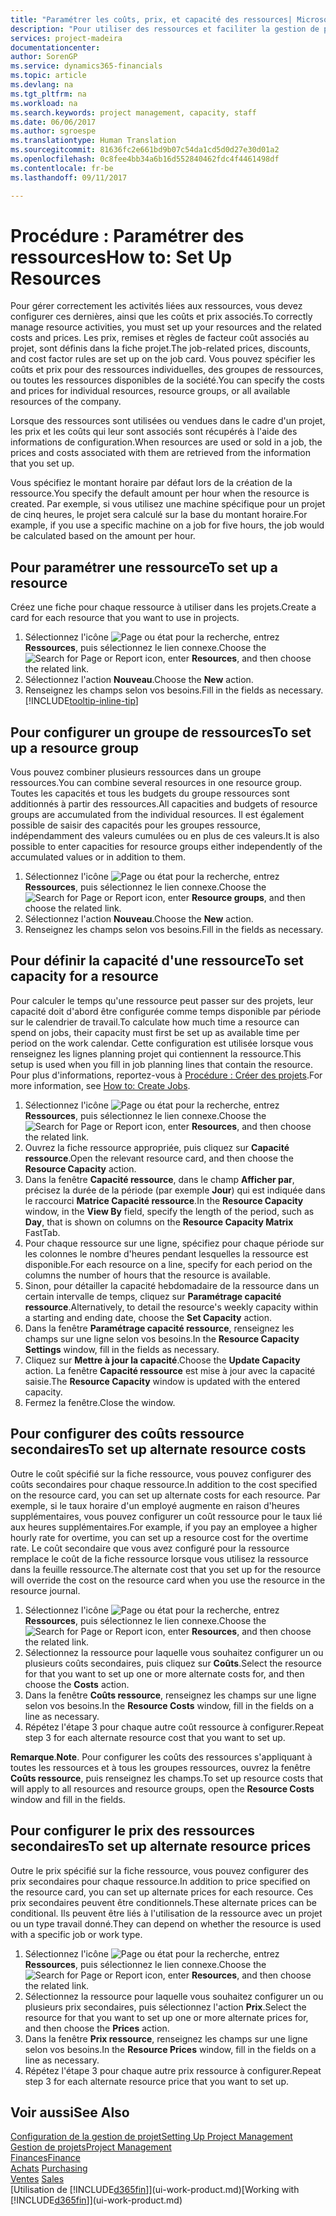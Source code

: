 ```yaml
---
title: "Paramétrer les coûts, prix, et capacité des ressources| Microsoft Docs"
description: "Pour utiliser des ressources et faciliter la gestion de projets, vous spécifiez les coûts et les prix des différents ressources ou groupes de ressources, et définissez la capacité ressource."
services: project-madeira
documentationcenter: 
author: SorenGP
ms.service: dynamics365-financials
ms.topic: article
ms.devlang: na
ms.tgt_pltfrm: na
ms.workload: na
ms.search.keywords: project management, capacity, staff
ms.date: 06/06/2017
ms.author: sgroespe
ms.translationtype: Human Translation
ms.sourcegitcommit: 81636fc2e661bd9b07c54da1cd5d0d27e30d01a2
ms.openlocfilehash: 0c8fee4bb34a6b16d552840462fdc4f4461498df
ms.contentlocale: fr-be
ms.lasthandoff: 09/11/2017

---
```

# <a name="how-to-set-up-resources"></a><span data-ttu-id="b51f0-103">Procédure : Paramétrer des ressources</span><span class="sxs-lookup"><span data-stu-id="b51f0-103">How to: Set Up Resources</span></span>
<span data-ttu-id="b51f0-104">Pour gérer correctement les activités liées aux ressources, vous devez configurer ces dernières, ainsi que les coûts et prix associés.</span><span class="sxs-lookup"><span data-stu-id="b51f0-104">To correctly manage resource activities, you must set up your resources and the related costs and prices.</span></span> <span data-ttu-id="b51f0-105">Les prix, remises et règles de facteur coût associés au projet, sont définis dans la fiche projet.</span><span class="sxs-lookup"><span data-stu-id="b51f0-105">The job-related prices, discounts, and cost factor rules are set up on the job card.</span></span> <span data-ttu-id="b51f0-106">Vous pouvez spécifier les coûts et prix pour des ressources individuelles, des groupes de ressources, ou toutes les ressources disponibles de la société.</span><span class="sxs-lookup"><span data-stu-id="b51f0-106">You can specify the costs and prices for individual resources, resource groups, or all available resources of the company.</span></span>

<span data-ttu-id="b51f0-107">Lorsque des ressources sont utilisées ou vendues dans le cadre d'un projet, les prix et les coûts qui leur sont associés sont récupérés à l'aide des informations de configuration.</span><span class="sxs-lookup"><span data-stu-id="b51f0-107">When resources are used or sold in a job, the prices and costs associated with them are retrieved from the information that you set up.</span></span>

<span data-ttu-id="b51f0-108">Vous spécifiez le montant horaire par défaut lors de la création de la ressource.</span><span class="sxs-lookup"><span data-stu-id="b51f0-108">You specify the default amount per hour when the resource is created.</span></span> <span data-ttu-id="b51f0-109">Par exemple, si vous utilisez une machine spécifique pour un projet de cinq heures, le projet sera calculé sur la base du montant horaire.</span><span class="sxs-lookup"><span data-stu-id="b51f0-109">For example, if you use a specific machine on a job for five hours, the job would be calculated based on the amount per hour.</span></span>

## <a name="to-set-up-a-resource"></a><span data-ttu-id="b51f0-110">Pour paramétrer une ressource</span><span class="sxs-lookup"><span data-stu-id="b51f0-110">To set up a resource</span></span>
<span data-ttu-id="b51f0-111">Créez une fiche pour chaque ressource à utiliser dans les projets.</span><span class="sxs-lookup"><span data-stu-id="b51f0-111">Create a card for each resource that you want to use in projects.</span></span>

1. <span data-ttu-id="b51f0-112">Sélectionnez l'icône ![Page ou état pour la recherche](media/ui-search/search_small.png "icône Page ou état pour la recherche"), entrez **Ressources**, puis sélectionnez le lien connexe.</span><span class="sxs-lookup"><span data-stu-id="b51f0-112">Choose the ![Search for Page or Report](media/ui-search/search_small.png "Search for Page or Report icon") icon, enter **Resources**, and then choose the related link.</span></span>
2. <span data-ttu-id="b51f0-113">Sélectionnez l'action **Nouveau**.</span><span class="sxs-lookup"><span data-stu-id="b51f0-113">Choose the **New** action.</span></span>
3. <span data-ttu-id="b51f0-114">Renseignez les champs selon vos besoins.</span><span class="sxs-lookup"><span data-stu-id="b51f0-114">Fill in the fields as necessary.</span></span> [!INCLUDE[tooltip-inline-tip](includes/tooltip-inline-tip_md.md)]  

## <a name="to-set-up-a-resource-group"></a><span data-ttu-id="b51f0-115">Pour configurer un groupe de ressources</span><span class="sxs-lookup"><span data-stu-id="b51f0-115">To set up a resource group</span></span>
<span data-ttu-id="b51f0-116">Vous pouvez combiner plusieurs ressources dans un groupe ressources.</span><span class="sxs-lookup"><span data-stu-id="b51f0-116">You can combine several resources in one resource group.</span></span> <span data-ttu-id="b51f0-117">Toutes les capacités et tous les budgets du groupe ressources sont additionnés à partir des ressources.</span><span class="sxs-lookup"><span data-stu-id="b51f0-117">All capacities and budgets of resource groups are accumulated from the individual resources.</span></span> <span data-ttu-id="b51f0-118">Il est également possible de saisir des capacités pour les groupes ressource, indépendamment des valeurs cumulées ou en plus de ces valeurs.</span><span class="sxs-lookup"><span data-stu-id="b51f0-118">It is also possible to enter capacities for resource groups either independently of the accumulated values or in addition to them.</span></span>

1. <span data-ttu-id="b51f0-119">Sélectionnez l'icône ![Page ou état pour la recherche](media/ui-search/search_small.png "icône Page ou état pour la recherche"), entrez **Ressources**, puis sélectionnez le lien connexe.</span><span class="sxs-lookup"><span data-stu-id="b51f0-119">Choose the ![Search for Page or Report](media/ui-search/search_small.png "Search for Page or Report icon") icon, enter **Resource groups**, and then choose the related link.</span></span>
2. <span data-ttu-id="b51f0-120">Sélectionnez l'action **Nouveau**.</span><span class="sxs-lookup"><span data-stu-id="b51f0-120">Choose the **New** action.</span></span>
3. <span data-ttu-id="b51f0-121">Renseignez les champs selon vos besoins.</span><span class="sxs-lookup"><span data-stu-id="b51f0-121">Fill in the fields as necessary.</span></span>

## <a name="to-set-capacity-for-a-resource"></a><span data-ttu-id="b51f0-122">Pour définir la capacité d'une ressource</span><span class="sxs-lookup"><span data-stu-id="b51f0-122">To set capacity for a resource</span></span>
<span data-ttu-id="b51f0-123">Pour calculer le temps qu'une ressource peut passer sur des projets, leur capacité doit d'abord être configurée comme temps disponible par période sur le calendrier de travail.</span><span class="sxs-lookup"><span data-stu-id="b51f0-123">To calculate how much time a resource can spend on jobs, their capacity must first be set up as available time per period on the work calendar.</span></span> <span data-ttu-id="b51f0-124">Cette configuration est utilisée lorsque vous renseignez les lignes planning projet qui contiennent la ressource.</span><span class="sxs-lookup"><span data-stu-id="b51f0-124">This setup is used when you fill in job planning lines that contain the resource.</span></span> <span data-ttu-id="b51f0-125">Pour plus d'informations, reportez-vous à [Procédure : Créer des projets](projects-how-create-jobs.md).</span><span class="sxs-lookup"><span data-stu-id="b51f0-125">For more information, see [How to: Create Jobs](projects-how-create-jobs.md).</span></span>

1. <span data-ttu-id="b51f0-126">Sélectionnez l'icône ![Page ou état pour la recherche](media/ui-search/search_small.png "icône Page ou état pour la recherche"), entrez **Ressources**, puis sélectionnez le lien connexe.</span><span class="sxs-lookup"><span data-stu-id="b51f0-126">Choose the ![Search for Page or Report](media/ui-search/search_small.png "Search for Page or Report icon") icon, enter **Resources**, and then choose the related link.</span></span>
2. <span data-ttu-id="b51f0-127">Ouvrez la fiche ressource appropriée, puis cliquez sur **Capacité ressource**.</span><span class="sxs-lookup"><span data-stu-id="b51f0-127">Open the relevant resource card, and then choose the **Resource Capacity** action.</span></span>
3. <span data-ttu-id="b51f0-128">Dans la fenêtre **Capacité ressource**, dans le champ **Afficher par**, précisez la durée de la période (par exemple **Jour**) qui est indiquée dans le raccourci **Matrice Capacité ressource**.</span><span class="sxs-lookup"><span data-stu-id="b51f0-128">In the **Resource Capacity** window, in the **View By** field, specify the length of the period, such as **Day**, that is shown on columns on the **Resource Capacity Matrix** FastTab.</span></span>
4. <span data-ttu-id="b51f0-129">Pour chaque ressource sur une ligne, spécifiez pour chaque période sur les colonnes le nombre d'heures pendant lesquelles la ressource est disponible.</span><span class="sxs-lookup"><span data-stu-id="b51f0-129">For each resource on a line, specify for each period on the columns the number of hours that the resource is available.</span></span>
5. <span data-ttu-id="b51f0-130">Sinon, pour détailler la capacité hebdomadaire de la ressource dans un certain intervalle de temps, cliquez sur **Paramétrage capacité ressource**.</span><span class="sxs-lookup"><span data-stu-id="b51f0-130">Alternatively, to detail the resource's weekly capacity within a starting and ending date, choose the **Set Capacity** action.</span></span>
6. <span data-ttu-id="b51f0-131">Dans la fenêtre **Paramétrage capacité ressource**, renseignez les champs sur une ligne selon vos besoins.</span><span class="sxs-lookup"><span data-stu-id="b51f0-131">In the **Resource Capacity Settings** window, fill in the fields as necessary.</span></span>
7. <span data-ttu-id="b51f0-132">Cliquez sur **Mettre à jour la capacité**.</span><span class="sxs-lookup"><span data-stu-id="b51f0-132">Choose the **Update Capacity** action.</span></span> <span data-ttu-id="b51f0-133">La fenêtre **Capacité ressource** est mise à jour avec la capacité saisie.</span><span class="sxs-lookup"><span data-stu-id="b51f0-133">The **Resource Capacity** window is updated with the entered capacity.</span></span>
8. <span data-ttu-id="b51f0-134">Fermez la fenêtre.</span><span class="sxs-lookup"><span data-stu-id="b51f0-134">Close the window.</span></span>

## <a name="to-set-up-alternate-resource-costs"></a><span data-ttu-id="b51f0-135">Pour configurer des coûts ressource secondaires</span><span class="sxs-lookup"><span data-stu-id="b51f0-135">To set up alternate resource costs</span></span>
<span data-ttu-id="b51f0-136">Outre le coût spécifié sur la fiche ressource, vous pouvez configurer des coûts secondaires pour chaque ressource.</span><span class="sxs-lookup"><span data-stu-id="b51f0-136">In addition to the cost specified on the resource card, you can set up alternate costs for each resource.</span></span> <span data-ttu-id="b51f0-137">Par exemple, si le taux horaire d'un employé augmente en raison d'heures supplémentaires, vous pouvez configurer un coût ressource pour le taux lié aux heures supplémentaires.</span><span class="sxs-lookup"><span data-stu-id="b51f0-137">For example, if you pay an employee a higher hourly rate for overtime, you can set up a resource cost for the overtime rate.</span></span> <span data-ttu-id="b51f0-138">Le coût secondaire que vous avez configuré pour la ressource remplace le coût de la fiche ressource lorsque vous utilisez la ressource dans la feuille ressource.</span><span class="sxs-lookup"><span data-stu-id="b51f0-138">The alternate cost that you set up for the resource will override the cost on the resource card when you use the resource in the resource journal.</span></span>

1. <span data-ttu-id="b51f0-139">Sélectionnez l'icône ![Page ou état pour la recherche](media/ui-search/search_small.png "icône Page ou état pour la recherche"), entrez **Ressources**, puis sélectionnez le lien connexe.</span><span class="sxs-lookup"><span data-stu-id="b51f0-139">Choose the ![Search for Page or Report](media/ui-search/search_small.png "Search for Page or Report icon") icon, enter **Resources**, and then choose the related link.</span></span>  
2. <span data-ttu-id="b51f0-140">Sélectionnez la ressource pour laquelle vous souhaitez configurer un ou plusieurs coûts secondaires, puis cliquez sur **Coûts**.</span><span class="sxs-lookup"><span data-stu-id="b51f0-140">Select the resource for that you want to set up one or more alternate costs for, and then choose the **Costs** action.</span></span>  
3. <span data-ttu-id="b51f0-141">Dans la fenêtre **Coûts ressource**, renseignez les champs sur une ligne selon vos besoins.</span><span class="sxs-lookup"><span data-stu-id="b51f0-141">In the **Resource Costs** window, fill in the fields on a line as necessary.</span></span>  
4. <span data-ttu-id="b51f0-142">Répétez l'étape 3 pour chaque autre coût ressource à configurer.</span><span class="sxs-lookup"><span data-stu-id="b51f0-142">Repeat step 3 for each alternate resource cost that you want to set up.</span></span>

<span data-ttu-id="b51f0-143">**Remarque**.</span><span class="sxs-lookup"><span data-stu-id="b51f0-143">**Note**.</span></span> <span data-ttu-id="b51f0-144">Pour configurer les coûts des ressources s'appliquant à toutes les ressources et à tous les groupes ressources, ouvrez la fenêtre **Coûts ressource**, puis renseignez les champs.</span><span class="sxs-lookup"><span data-stu-id="b51f0-144">To set up resource costs that will apply to all resources and resource groups, open the **Resource Costs** window and fill in the fields.</span></span>

## <a name="to-set-up-alternate-resource-prices"></a><span data-ttu-id="b51f0-145">Pour configurer le prix des ressources secondaires</span><span class="sxs-lookup"><span data-stu-id="b51f0-145">To set up alternate resource prices</span></span>
<span data-ttu-id="b51f0-146">Outre le prix spécifié sur la fiche ressource, vous pouvez configurer des prix secondaires pour chaque ressource.</span><span class="sxs-lookup"><span data-stu-id="b51f0-146">In addition to price specified on the resource card, you can set up alternate prices for each resource.</span></span> <span data-ttu-id="b51f0-147">Ces prix secondaires peuvent être conditionnels.</span><span class="sxs-lookup"><span data-stu-id="b51f0-147">These alternate prices can be conditional.</span></span> <span data-ttu-id="b51f0-148">Ils peuvent être liés à l'utilisation de la ressource avec un projet ou un type travail donné.</span><span class="sxs-lookup"><span data-stu-id="b51f0-148">They can depend on whether the resource is used with a specific job or work type.</span></span>

1. <span data-ttu-id="b51f0-149">Sélectionnez l'icône ![Page ou état pour la recherche](media/ui-search/search_small.png "icône Page ou état pour la recherche"), entrez **Ressources**, puis sélectionnez le lien connexe.</span><span class="sxs-lookup"><span data-stu-id="b51f0-149">Choose the ![Search for Page or Report](media/ui-search/search_small.png "Search for Page or Report icon") icon, enter **Resources**, and then choose the related link.</span></span>
2. <span data-ttu-id="b51f0-150">Sélectionnez la ressource pour laquelle vous souhaitez configurer un ou plusieurs prix secondaires, puis sélectionnez l'action **Prix**.</span><span class="sxs-lookup"><span data-stu-id="b51f0-150">Select the resource for that you want to set up one or more alternate prices for, and then choose the **Prices** action.</span></span>
3. <span data-ttu-id="b51f0-151">Dans la fenêtre **Prix ressource**, renseignez les champs sur une ligne selon vos besoins.</span><span class="sxs-lookup"><span data-stu-id="b51f0-151">In the **Resource Prices** window, fill in the fields on a line as necessary.</span></span>
4. <span data-ttu-id="b51f0-152">Répétez l'étape 3 pour chaque autre prix ressource à configurer.</span><span class="sxs-lookup"><span data-stu-id="b51f0-152">Repeat step 3 for each alternate resource price that you want to set up.</span></span>

## <a name="see-also"></a><span data-ttu-id="b51f0-153">Voir aussi</span><span class="sxs-lookup"><span data-stu-id="b51f0-153">See Also</span></span>
[<span data-ttu-id="b51f0-154">Configuration de la gestion de projet</span><span class="sxs-lookup"><span data-stu-id="b51f0-154">Setting Up Project Management</span></span>](projects-setup-projects.md)  
[<span data-ttu-id="b51f0-155">Gestion de projets</span><span class="sxs-lookup"><span data-stu-id="b51f0-155">Project Management</span></span>](projects-manage-projects.md)  
[<span data-ttu-id="b51f0-156">Finances</span><span class="sxs-lookup"><span data-stu-id="b51f0-156">Finance</span></span>](finance.md)  
<span data-ttu-id="b51f0-157">[Achats](purchasing-manage-purchasing.md)       </span><span class="sxs-lookup"><span data-stu-id="b51f0-157">[Purchasing](purchasing-manage-purchasing.md)       </span></span>  
<span data-ttu-id="b51f0-158">[Ventes](sales-manage-sales.md)    </span><span class="sxs-lookup"><span data-stu-id="b51f0-158">[Sales](sales-manage-sales.md)    </span></span>  
<span data-ttu-id="b51f0-159">[Utilisation de [!INCLUDE[d365fin](includes/d365fin_md.md)]](ui-work-product.md)</span><span class="sxs-lookup"><span data-stu-id="b51f0-159">[Working with [!INCLUDE[d365fin](includes/d365fin_md.md)]](ui-work-product.md)</span></span>  

